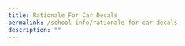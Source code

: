 ```yaml
---
title: Rationale For Car Decals
permalink: /school-info/rationale-for-car-decals
description: ""
---
```

